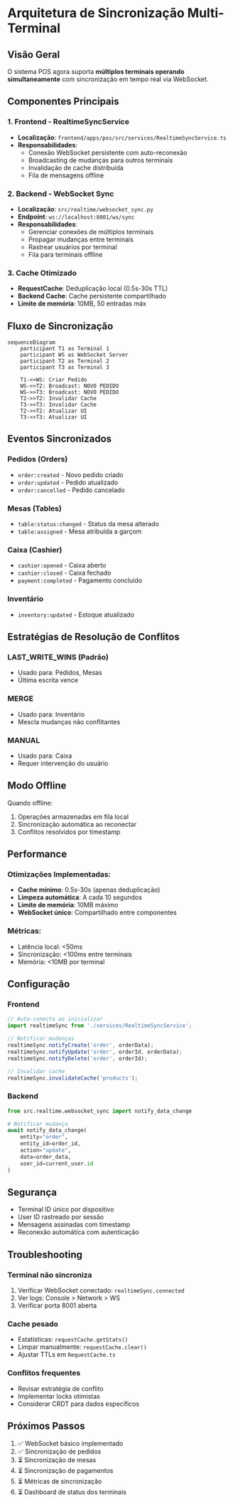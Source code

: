 # Arquitetura de Sincronização Multi-Terminal

## Visão Geral

O sistema POS agora suporta **múltiplos terminais operando simultaneamente** com sincronização em tempo real via WebSocket.

## Componentes Principais

### 1. Frontend - RealtimeSyncService
- **Localização**: `frontend/apps/pos/src/services/RealtimeSyncService.ts`
- **Responsabilidades**:
  - Conexão WebSocket persistente com auto-reconexão
  - Broadcasting de mudanças para outros terminais
  - Invalidação de cache distribuída
  - Fila de mensagens offline

### 2. Backend - WebSocket Sync
- **Localização**: `src/realtime/websocket_sync.py`
- **Endpoint**: `ws://localhost:8001/ws/sync`
- **Responsabilidades**:
  - Gerenciar conexões de múltiplos terminais
  - Propagar mudanças entre terminais
  - Rastrear usuários por terminal
  - Fila para terminais offline

### 3. Cache Otimizado
- **RequestCache**: Deduplicação local (0.5s-30s TTL)
- **Backend Cache**: Cache persistente compartilhado
- **Limite de memória**: 10MB, 50 entradas máx

## Fluxo de Sincronização

```mermaid
sequenceDiagram
    participant T1 as Terminal 1
    participant WS as WebSocket Server
    participant T2 as Terminal 2
    participant T3 as Terminal 3
    
    T1->>WS: Criar Pedido
    WS->>T2: Broadcast: NOVO PEDIDO
    WS->>T3: Broadcast: NOVO PEDIDO
    T2->>T2: Invalidar Cache
    T3->>T3: Invalidar Cache
    T2->>T2: Atualizar UI
    T3->>T3: Atualizar UI
```

## Eventos Sincronizados

### Pedidos (Orders)
- `order:created` - Novo pedido criado
- `order:updated` - Pedido atualizado
- `order:cancelled` - Pedido cancelado

### Mesas (Tables)
- `table:status:changed` - Status da mesa alterado
- `table:assigned` - Mesa atribuída a garçom

### Caixa (Cashier)
- `cashier:opened` - Caixa aberto
- `cashier:closed` - Caixa fechado
- `payment:completed` - Pagamento concluído

### Inventário
- `inventory:updated` - Estoque atualizado

## Estratégias de Resolução de Conflitos

### LAST_WRITE_WINS (Padrão)
- Usado para: Pedidos, Mesas
- Última escrita vence

### MERGE
- Usado para: Inventário
- Mescla mudanças não conflitantes

### MANUAL
- Usado para: Caixa
- Requer intervenção do usuário

## Modo Offline

Quando offline:
1. Operações armazenadas em fila local
2. Sincronização automática ao reconectar
3. Conflitos resolvidos por timestamp

## Performance

### Otimizações Implementadas:
- **Cache mínimo**: 0.5s-30s (apenas deduplicação)
- **Limpeza automática**: A cada 10 segundos
- **Limite de memória**: 10MB máximo
- **WebSocket único**: Compartilhado entre componentes

### Métricas:
- Latência local: <50ms
- Sincronização: <100ms entre terminais
- Memória: <10MB por terminal

## Configuração

### Frontend
```typescript
// Auto-conecta ao inicializar
import realtimeSync from './services/RealtimeSyncService';

// Notificar mudanças
realtimeSync.notifyCreate('order', orderData);
realtimeSync.notifyUpdate('order', orderId, orderData);
realtimeSync.notifyDelete('order', orderId);

// Invalidar cache
realtimeSync.invalidateCache('products');
```

### Backend
```python
from src.realtime.websocket_sync import notify_data_change

# Notificar mudança
await notify_data_change(
    entity="order",
    entity_id=order_id,
    action="update",
    data=order_data,
    user_id=current_user.id
)
```

## Segurança

- Terminal ID único por dispositivo
- User ID rastreado por sessão
- Mensagens assinadas com timestamp
- Reconexão automática com autenticação

## Troubleshooting

### Terminal não sincroniza
1. Verificar WebSocket conectado: `realtimeSync.connected`
2. Ver logs: Console > Network > WS
3. Verificar porta 8001 aberta

### Cache pesado
- Estatísticas: `requestCache.getStats()`
- Limpar manualmente: `requestCache.clear()`
- Ajustar TTLs em `RequestCache.ts`

### Conflitos frequentes
- Revisar estratégia de conflito
- Implementar locks otimistas
- Considerar CRDT para dados específicos

## Próximos Passos

1. ✅ WebSocket básico implementado
2. ✅ Sincronização de pedidos
3. ⏳ Sincronização de mesas
4. ⏳ Sincronização de pagamentos
5. ⏳ Métricas de sincronização
6. ⏳ Dashboard de status dos terminais